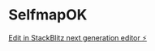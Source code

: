 # SelfmapOK

[Edit in StackBlitz next generation editor ⚡️](https://stackblitz.com/~/github.com/hagopjay/SelfmapOK)